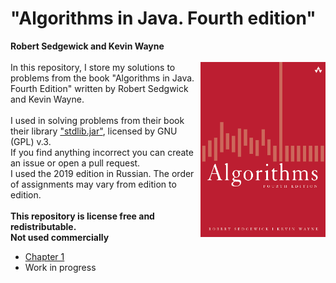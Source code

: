 # "Algorithms in Java. Fourth edition"
**Robert Sedgewick and Kevin Wayne**<br><br>
<a href="url"><img src="cover/cover_book.png" align="right" height="280" width="200" ></a>
In this repository, I store my solutions to problems from the book "Algorithms in Java. Fourth Edition" written by Robert Sedgwick and Kevin Wayne. <br><br>
I used in solving problems from their book their library <a href = "http://introcs.cs.princeton.edu/java/stdlib/stdlib-package.jar">"stdlib.jar"</a>, licensed by GNU (GPL) v.3.<br>
If you find anything incorrect you can create an issue or open a pull request.<br>
I used the 2019 edition in Russian. The order of assignments may vary from edition to edition.<br><br>
**This repository is license free and redistributable.**<br>**Not used commercially**

- <a href = "https://github.com/xairaven/SedgewickAlg/tree/main/src/Chapter1">Chapter 1</a>
- Work in progress

